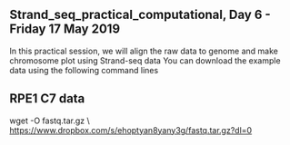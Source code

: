 ## Strand_seq_practical_computational, Day 6 - Friday 17 May 2019
In this practical session, we will align the raw data to genome and make chromosome plot using Strand-seq data
You can download the example data using the following command lines

## RPE1 C7 data
wget -O fastq.tar.gz \ 
https://www.dropbox.com/s/ehoptyan8yany3g/fastq.tar.gz?dl=0

